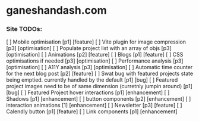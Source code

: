 # ganeshandash.com

### Site TODOs:

[ ] Mobile optimisation [p1] [feature]
[ ] Vite plugin for image compression [p3] [optimisation]
[ ] Populate project list with an array of objs [p3] [optimisation]
[ ] Animations [p2] [feature]
[ ] Blogs [p1] [feature]
[ ] CSS optimisations if needed [p3] [optimisation]
[ ] Performance analysis [p3] [optimisation]
[ ] A11Y analysis [p3] [optimisation]
[ ] Automatic time counter for the next blog post [p2] [feature]
[ ] Swat bug with featured projects state being emptied. currently handled by the default [p1] [bug]
[ ] Featured project images need to be of same dimension (curretnly jumpin around) [p1] [bug]
[ ] Featured Project hover interactions [p1] [enhancement]
[ ] Shadows [p1] [enhancement]
[ ] button components [p2] [enhancement]
[ ] interaction animations [1] [enhancement]
[ ] Newsletter [p3] [feature]
[ ] Calendly button [p1] [feature]
[ ] Link components [p1] [enhancement]
